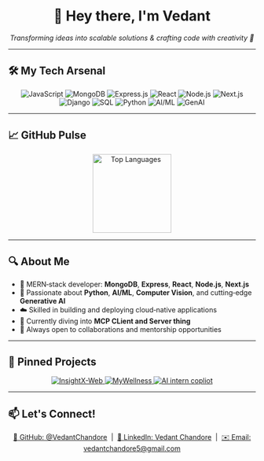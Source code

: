 <h1 align="center">👋 Hey there, I'm Vedant</h1>

<p align="center">
  <em>Transforming ideas into scalable solutions &amp; crafting code with creativity 🚀</em>
</p>

---

## 🛠️ My Tech Arsenal
<p align="center">
  <img alt="JavaScript" src="https://img.shields.io/badge/JavaScript-F7DF1E?logo=javascript&amp;logoColor=black" />
  <img alt="MongoDB"    src="https://img.shields.io/badge/MongoDB-47A248?logo=mongodb&amp;logoColor=white" />
  <img alt="Express.js" src="https://img.shields.io/badge/Express.js-404D59?logo=express&amp;logoColor=white" />
  <img alt="React"      src="https://img.shields.io/badge/React-61DAFB?logo=react&amp;logoColor=black" />
  <img alt="Node.js"    src="https://img.shields.io/badge/Node.js-339933?logo=nodedotjs&amp;logoColor=white" />
  <img alt="Next.js"    src="https://img.shields.io/badge/Next.js-000000?logo=next.js&amp;logoColor=white" />
  <img alt="Django" src="https://img.shields.io/badge/Django-092E20?logo=django&logoColor=white" />
  <img alt="SQL" src="https://img.shields.io/badge/SQL-4479A1?logo=mysql&logoColor=white" />
  <img alt="Python"     src="https://img.shields.io/badge/Python-3776AB?logo=python&amp;logoColor=white" />
  <img alt="AI/ML"      src="https://img.shields.io/badge/AI/ML-FF6F61?logo=robot&amp;logoColor=white" />
  <img alt="GenAI"      src="https://img.shields.io/badge/GenAI-0A66C2?logo=openai&amp;logoColor=white" />
</p>

---

## 📈 GitHub Pulse
<p align="center">
  <img alt="Top Languages" height="160"
       src="https://github-readme-stats.vercel.app/api/top-langs/?username=VedantChandore&layout=compact&theme=dracula&hide_border=true" />
</p>

---

## 🔍 About Me
- 🌟 MERN‑stack developer: **MongoDB**, **Express**, **React**, **Node.js**, **Next.js**  
- 🤖 Passionate about **Python**, **AI/ML**, **Computer Vision**, and cutting‑edge **Generative AI**  
- ☁️ Skilled in building and deploying cloud‑native applications  
- 🌱 Currently diving into **MCP CLient and Server thing** 
- 🤝 Always open to collaborations and mentorship opportunities  

---

## 🚀 Pinned Projects
<p align="center">
  <a href="https://github.com/VedantChandore/InsightX-Web">
    <img src="https://github-readme-stats.vercel.app/api/pin/?username=VedantChandore&repo=InsightX-Web&theme=dracula"
         alt="InsightX-Web" />
  </a>
  <a href="https://github.com/VedantChandore/MyWellness">
    <img src="https://github-readme-stats.vercel.app/api/pin/?username=VedantChandore&repo=MyWellness&theme=dracula"
         alt="MyWellness" />
  </a>
  <a href="https://github.com/VedantChandore/ai_intern_copilot">
    <img src="https://github-readme-stats.vercel.app/api/pin/?username=VedantChandore&repo=ai_intern_copilot&theme=dracula"
         alt="AI intern copliot" />
  </a>
</p>

---

## 📫 Let's Connect!
<p align="center">
  <a href="https://github.com/VedantChandore"     target="_blank">🔗 GitHub: @VedantChandore</a> &nbsp;|&nbsp;
  <a href="https://www.linkedin.com/in/vedant-chandore-87159622b" target="_blank">🔗 LinkedIn: Vedant Chandore</a> &nbsp;|&nbsp;
  <a href="mailto:vedantchandore5@gmail.com">✉️ Email: vedantchandore5@gmail.com</a>
</p>


